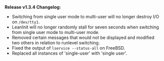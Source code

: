 **Release v1.3.4 Changelog:**
* Switching from single user mode to multi-user will no longer destroy I/O on `/dev/tty1`.
* LeanInit will no longer randomly stall for seven seconds when switching from single user mode to multi-user mode.
* Removed certain messages that would not be displayed and modified two others in relation to runlevel switching.
* Fixed the output of `lservice --status-all` on FreeBSD.
* Replaced all instances of 'single-user' with 'single user'.
